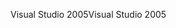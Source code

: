 <span data-ttu-id="17c41-101">Visual Studio 2005</span><span class="sxs-lookup"><span data-stu-id="17c41-101">Visual Studio 2005</span></span>